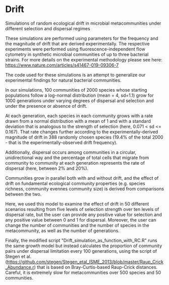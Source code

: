 # Drift
Simulations of random ecological drift in microbial metacommunities under different selection and dispersal regimes


These simulations are performed using parameters for the frequency and the magnitude of drift that are derived experimentally. The respective experiments were performed using fluorescence-independent flow cytometry in synthetic microbial communities of up to three bacterial strains. For more details on the experimental methodology please see here: https://www.nature.com/articles/s41467-019-09306-7 

The code used for these simulations is an attempt to generalize our experimental findings for natural bacterial communities. 

In our simulations, 100 communities of 2000 species whose starting populations follow a log-normal distribution (mean = 4, sd=1.1) grow for 1000 generations under varying degrees of dispersal and selection and under the presence or absence of drift. 

At each generation, each species in each community grows with a rate drawn from a normal distribution with a mean of 1 and with a standard deviation that is analogous to the strength of selection (here, 0.071 < sd <= 0.167). That rate changes further according to the experimentally-derived magnitude of drift in 388 randomly chosen species (19.4% of the total 2000 - that is the experimentally-observed drift frequency).

Additionally, dispersal occurs among communities in a circular, unidirectional way and the percentage of total cells that migrate from community to community at each generation represents the rate of dispersal (here, between 2% and 20%).

Communities grow in parallel both with and without drift, and the effect of drift on fundamental ecological community properties (e.g. species richness, community evennes community size) is derived from comparisons between the two. 

Here, we used this model to examine the effect of drift in 50 different scenarios resulting from five levels of selection strength over ten levels of dispersal rate, but the user can provide any positive value for selection and any positive value between 0 and 1 for dispersal. Moreover, the user can change the number of communities and the number of species in the metacommunity, as well as the number of generations.

Finally, the modified script "Drift_simulation_as_function_with_RC.R" runs the same growth model but instead calculates the proportion of community pairs under dispersal limitation every 100 generations, using the script  of Stegen et al. (https://github.com/stegen/Stegen_etal_ISME_2013/blob/master/Raup_Crick_Abundance.r) that is based on Bray-Curtis-based Raup-Crick distances. Careful, it is extremely slow for metacommunities over 500 species and 50 communities.
